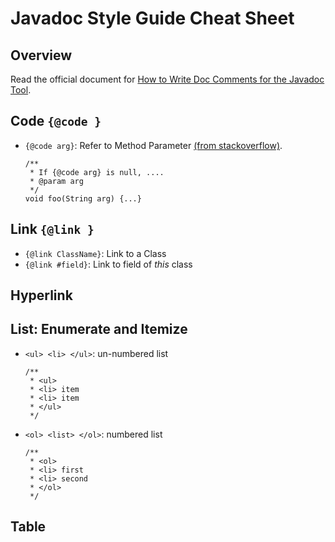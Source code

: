 # Javadoc Style Guide Cheat Sheet

## Overview

Read the official document for [How to Write Doc Comments for the Javadoc Tool](http://www.oracle.com/technetwork/articles/java/index-137868.html).

## Code `{@code }`

- `{@code arg}`: Refer to Method Parameter [(from stackoverflow)](http://stackoverflow.com/q/1667212/1833118).

  ```
  /**
   * If {@code arg} is null, ....
   * @param arg
   */
  void foo(String arg) {...}
  ```

## Link `{@link }`

- `{@link ClassName}`: Link to a Class
- `{@link #field}`: Link to field of *this* class 

## Hyperlink

## List: Enumerate and Itemize

- `<ul> <li> </ul>`: un-numbered list

  ```
  /**
   * <ul>
   * <li> item
   * <li> item
   * </ul>
   */
  ```
  
- `<ol> <list> </ol>`: numbered list

  ```
  /**
   * <ol>
   * <li> first
   * <li> second
   * </ol>
   */
  ```
  
## Table
